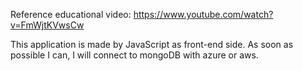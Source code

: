 Reference educational video: https://www.youtube.com/watch?v=FmWjtKVwsCw

This application is made by JavaScript as front-end side.
As soon as possible I can, I will connect to mongoDB with azure or aws.